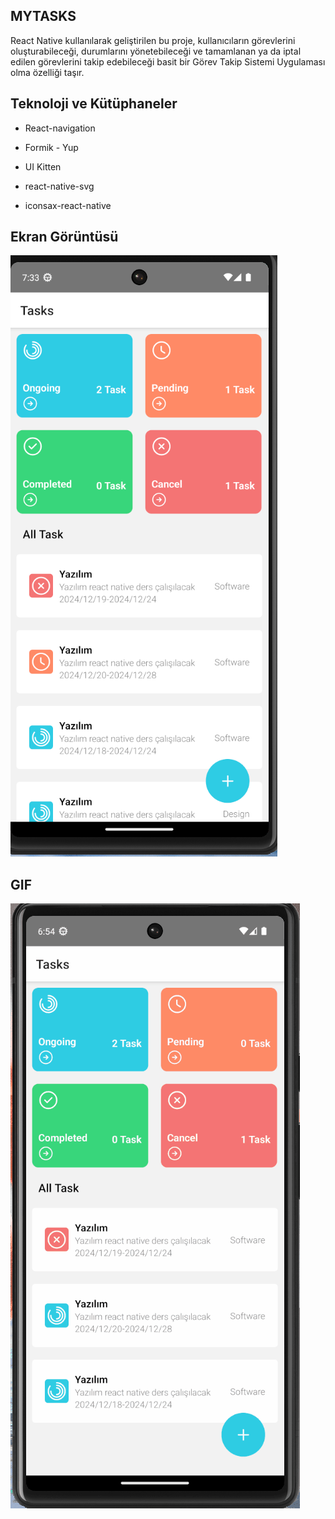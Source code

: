 ## MYTASKS

React Native kullanılarak geliştirilen bu proje, kullanıcıların görevlerini oluşturabileceği, durumlarını yönetebileceği ve tamamlanan ya da iptal edilen görevlerini takip edebileceği basit bir Görev Takip Sistemi Uygulaması olma özelliği taşır.

## Teknoloji ve Kütüphaneler

- React-navigation

- Formik - Yup

- UI Kitten

- react-native-svg

- iconsax-react-native

## Ekran Görüntüsü

![](/assets/images/my%20task.png)

## GIF

![](/assets/images/mytask.gif)



